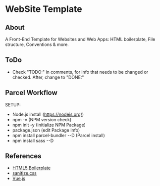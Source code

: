 # WebSite Template

## About

A Front-End Template for Websites and Web Apps: HTML boilerplate, File structure, Conventions & more.

## ToDo

- Check "TODO:" in comments, for info that needs to be changed or checked. After, change to "DONE:"

## Parcel Workflow

SETUP:

- Node.js install (https://nodejs.org/)
- npm -v (NPM version check)
- npm init -y (Initialize NPM Package)
- package.json (edit Package Info)
- npm install parcel-bundler --D (Parcel install)
- npm install sass --D

## References

- [HTML5 Boilerplate](https://html5boilerplate.com/)
- [sanitize.css](https://csstools.github.io/sanitize.css/)
- [Vue.js](https://vuejs.org/)

